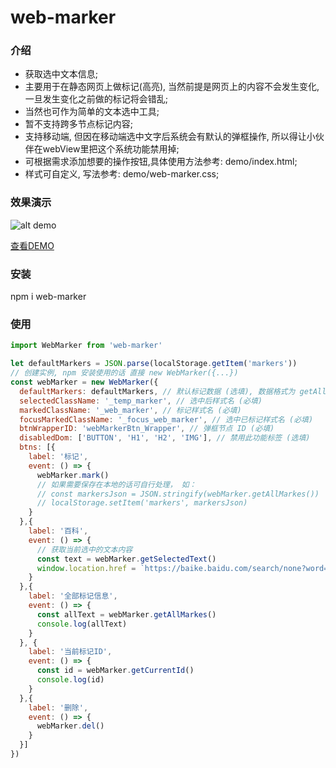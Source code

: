 # web-marker

### 介绍

* 获取选中文本信息;
* 主要用于在静态网页上做标记(高亮), 当然前提是网页上的内容不会发生变化, 一旦发生变化之前做的标记将会错乱;
* 当然也可作为简单的文本选中工具;
* 暂不支持跨多节点标记内容;
* 支持移动端, 但因在移动端选中文字后系统会有默认的弹框操作, 所以得让小伙伴在webView里把这个系统功能禁用掉;
* 可根据需求添加想要的操作按钮,具体使用方法参考: demo/index.html;
* 样式可自定义, 写法参考: demo/web-marker.css;

### 效果演示


![alt demo](http://webmarker.hi515.cn/demo.png)

[查看DEMO](http://webmarker.hi515.cn)

### 安装
npm i web-marker

### 使用
```javascript
import WebMarker from 'web-marker'

let defaultMarkers = JSON.parse(localStorage.getItem('markers'))
// 创建实例, npm 安装使用的话 直接 new WebMarker({...})
const webMarker = new WebMarker({
  defaultMarkers: defaultMarkers, // 默认标记数据 (选填), 数据格式为 getAllMarkes 返回结果
  selectedClassName: '_temp_marker', // 选中后样式名 (必填)
  markedClassName: '_web_marker', // 标记样式名 (必填)
  focusMarkedClassName: '_focus_web_marker', // 选中已标记样式名 (必填)
  btnWrapperID: 'webMarkerBtn_Wrapper', // 弹框节点 ID (必填)
  disabledDom: ['BUTTON', 'H1', 'H2', 'IMG'], // 禁用此功能标签 (选填)
  btns: [{
    label: '标记',
    event: () => {
      webMarker.mark()
      // 如果需要保存在本地的话可自行处理， 如：
      // const markersJson = JSON.stringify(webMarker.getAllMarkes())
      // localStorage.setItem('markers', markersJson)
    }
  },{
    label: '百科', 
    event: () => {
      // 获取当前选中的文本内容
      const text = webMarker.getSelectedText()
      window.location.href = `https://baike.baidu.com/search/none?word=${text}`
    }
  },{
    label: '全部标记信息', 
    event: () => {
      const allText = webMarker.getAllMarkes()
      console.log(allText)
    }
  }, {
    label: '当前标记ID', 
    event: () => {
      const id = webMarker.getCurrentId()
      console.log(id)
    }
  },{
    label: '删除', 
    event: () => {
      webMarker.del()
    }
  }]
})
```
